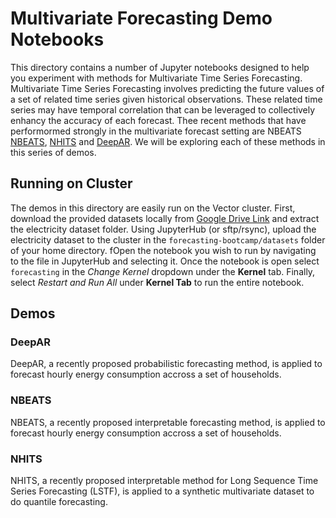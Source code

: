 # Multivariate Forecasting Demo Notebooks

This directory contains a number of Jupyter notebooks designed to help you experiment with methods for Multivariate Time Series Forecasting. Multivariate Time Series Forecasting involves predicting the future values of a set of related time series given historical observations. These related time series may have temporal correlation that can be leveraged to collectively enhancy the accuracy of each forecast. Thee recent methods that have performormed strongly in the multivariate forecast setting are NBEATS [NBEATS](https://arxiv.org/abs/1905.10437), [NHITS](https://arxiv.org/pdf/2201.12886.pdf) and [DeepAR](https://arxiv.org/abs/1704.04110). We will be exploring each of these methods in this series of demos. 

## Running on Cluster 
The demos in this directory are easily run on the Vector cluster. First, download the provided datasets locally from [Google Drive Link](https://drive.google.com/drive/folders/1X-CgvkQKpatdPPrAYnWaeGmhA-daLJGr?usp=sharing) and extract the electricity dataset folder. Using JupyterHub (or sftp/rsync), upload the electricity dataset to the cluster in the `forecasting-bootcamp/datasets` folder of your home directory. fOpen the notebook you wish to run by navigating to the file in JupyterHub and selecting it. Once the notebook is open select `forecasting` in the *Change Kernel* dropdown under the **Kernel** tab. Finally, select *Restart and Run All* under **Kernel Tab** to run the entire notebook. 

## Demos

### DeepAR
DeepAR, a recently proposed probabilistic forecasting method, is applied to forecast hourly energy consumption accross a set of households. 

### NBEATS
NBEATS, a recently proposed interpretable forecasting method, is applied to forecast hourly energy consumption accross a set of households. 

### NHITS
NHITS, a recently proposed interpretable method for Long Sequence Time Series Forecasting (LSTF), is applied to a synthetic multivariate dataset to do quantile forecasting. 



